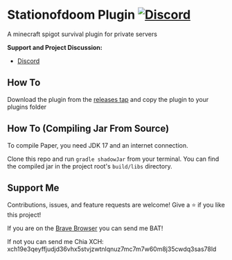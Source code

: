 Stationofdoom Plugin [![Discord](https://img.shields.io/discord/827941357824770098?label=Discord&logo=Discord)](https://discord.gg/uYwAKpRyak)
===========

A minecraft spigot survival plugin for private servers


**Support and Project Discussion:**
- [Discord](https://discord.gg/uYwAKpRyak)

How To 
------
Download the plugin from the [releases tap](https://github.com/12jking/StationofDoomPlugin/releases) and copy the plugin to your plugins folder

How To (Compiling Jar From Source)
------
To compile Paper, you need JDK 17 and an internet connection.

Clone this repo and run `gradle shadowJar` from your terminal. You can find the compiled jar in the project root's `build/libs` directory.

Support Me
------
Contributions, issues, and feature requests are welcome!
Give a ⭐️ if you like this project!

If you are on the [Brave Browser](https://brave.com/) you can send me BAT!

If not you can send me Chia XCH: xch19e3qeyffjudjd36vhx5stvjzwtnlqnuz7mc7m7w60m8j35cwdq3sas78ld
